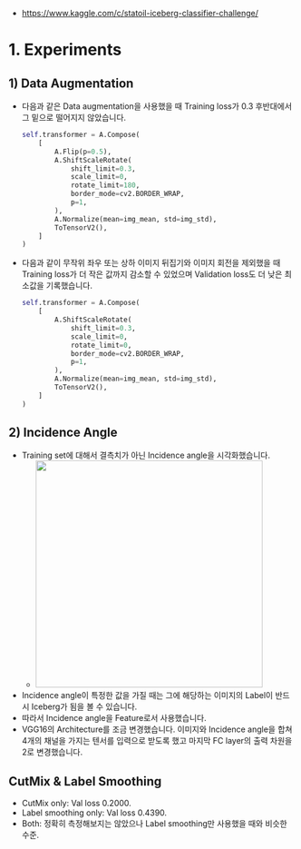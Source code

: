 - https://www.kaggle.com/c/statoil-iceberg-classifier-challenge/

# 1. Experiments
## 1) Data Augmentation
- 다음과 같은 Data augmentation을 사용했을 때 Training loss가 0.3 후반대에서 그 밑으로 떨어지지 않았습니다.
    ```python
    self.transformer = A.Compose(
        [
            A.Flip(p=0.5),
            A.ShiftScaleRotate(
                shift_limit=0.3,
                scale_limit=0,
                rotate_limit=180,
                border_mode=cv2.BORDER_WRAP,
                p=1,
            ),
            A.Normalize(mean=img_mean, std=img_std),
            ToTensorV2(),
        ]
    )
    ```
- 다음과 같이 무작위 좌우 또는 상하 이미지 뒤집기와 이미지 회전을 제외했을 때 Training loss가 더 작은 값까지 감소할 수 있었으며 Validation loss도 더 낮은 최소값을 기록했습니다.
    ```python
    self.transformer = A.Compose(
        [
            A.ShiftScaleRotate(
                shift_limit=0.3,
                scale_limit=0,
                rotate_limit=0,
                border_mode=cv2.BORDER_WRAP,
                p=1,
            ),
            A.Normalize(mean=img_mean, std=img_std),
            ToTensorV2(),
        ]
    )
    ```
## 2) Incidence Angle
- Training set에 대해서 결측치가 아닌 Incidence angle을 시각화했습니다.
    - <img src="https://github.com/KimRass/KimRass/assets/67457712/ed416fd3-8dd4-4169-aec9-1451a1b1396b" width="400">
- Incidence angle이 특정한 값을 가질 때는 그에 해당하는 이미지의 Label이 반드시 Iceberg가 됨을 볼 수 있습니다.
- 따라서 Incidence angle을 Feature로서 사용했습니다.
- VGG16의 Architecture를 조금 변경했습니다. 이미지와 Incidence angle을 합쳐 4개의 채널을 가지는 텐서를 입력으로 받도록 했고 마지막 FC layer의 출력 차원을 2로 변경했습니다.
## CutMix & Label Smoothing
- CutMix only: Val loss 0.2000.
- Label smoothing only: Val loss 0.4390.
- Both: 정확히 측정해보지는 않았으나 Label smoothing만 사용했을 때와 비슷한 수준.
